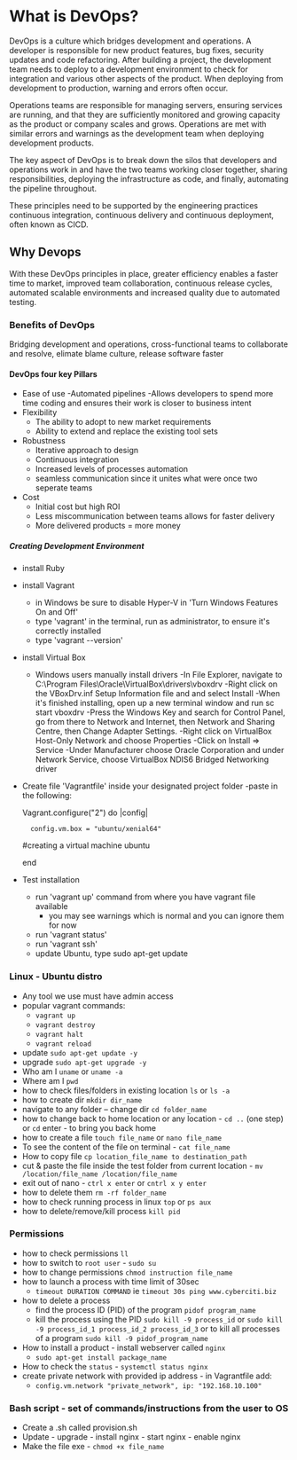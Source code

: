 # What is DevOps?
DevOps is a culture which bridges development and operations.  A developer is responsible for new product features, bug fixes, security updates and code refactoring.  After building a project, the development team needs to deploy to a development environment to check for integration and various other aspects of the product.  When deploying from development to production, warning and errors often occur.

Operations teams are responsible for managing servers, ensuring services are running, and that they are sufficiently monitored and growing capacity as the product or company scales and grows.  Operations are met with similar errors and warnings as the development team when deploying development products.

The key aspect of DevOps is to break down the silos that developers and operations work in and have the two teams working closer together, sharing responsibilities, deploying the infrastructure as code, and finally, automating the pipeline throughout.

These principles need to be supported by the engineering practices continuous integration, continuous delivery and continuous deployment, often known as CICD.


## Why Devops
With these DevOps principles in place, greater efficiency enables a faster time to market, improved team collaboration, continuous release cycles, automated scalable environments and increased quality due to automated testing.


### Benefits of DevOps
Bridging development and operations, cross-functional teams to collaborate and resolve, elimate blame culture, release software faster

#### DevOps four key Pillars
- Ease of use
    -Automated pipelines
    -Allows developers to spend more time coding and ensures their work is closer to business intent
- Flexibility
    - The ability to adopt to new market requirements
    - Ability to extend and replace the existing tool sets
- Robustness
    - Iterative approach to design
    - Continuous integration
    - Increased levels of processes automation
    - seamless communication since it unites what were once two seperate teams
- Cost 
    - Initial cost but high ROI
    - Less miscommunication between teams allows for faster delivery 
    - More delivered products = more money

##### Creating Development Environment
- install Ruby

- install Vagrant
    - in Windows be sure to disable Hyper-V in 'Turn Windows Features On and Off'
    - type 'vagrant' in the terminal, run as administrator, to ensure it's correctly installed
    - type 'vagrant --version' 

- install Virtual Box
    - Windows users manually install drivers
        -In File Explorer, navigate to C:\Program Files\Oracle\VirtualBox\drivers\vboxdrv
        -Right click on the VBoxDrv.inf Setup Information file and and select Install
        -When it's finished installing, open up a new terminal window and run sc start vboxdrv
        -Press the Windows Key and search for Control Panel, go from there to Network and Internet, then Network and Sharing Centre, then Change Adapter Settings.
        -Right click on VirtualBox Host-Only Network and choose Properties
        -Click on Install => Service
        -Under Manufacturer choose Oracle Corporation and under Network Service, choose VirtualBox NDIS6 Bridged Networking driver

- Create file 'Vagrantfile' inside your designated project folder
    -paste in the following:

    Vagrant.configure("2") do |config|

        config.vm.box = "ubuntu/xenial64"
    #creating a virtual machine ubuntu
 


    end

- Test installation
    - run 'vagrant up' command from where you have vagrant file available
        - you may see warnings which is normal and you can ignore them for now
    - run 'vagrant status'
    - run 'vagrant ssh'
    - update Ubuntu, type sudo apt-get update

### Linux - Ubuntu distro

- Any tool we use must have admin access
- popular vagrant commands:
  - `vagrant up`
  - `vagrant destroy`
  - `vagrant halt`
  - `vagrant reload`
- update `sudo apt-get update -y`
- upgrade `sudo apt-get upgrade -y`
- Who am I `uname` or `uname -a`
- Where am I `pwd`
- how to check files/folders in existing location `ls` or `ls -a`
- how to create dir `mkdir dir_name`
- navigate to any folder – change dir `cd folder_name`
- how to change back to home location or any location - `cd ..` (one step) or `cd` enter  - to bring you back home
- how to create a file `touch file_name` or `nano file_name`
- To see the content of the file on terminal - `cat file_name`
- How to copy file `cp location_file_name to destination_path`
- cut & paste the file inside the test folder from current location - `mv /location/file_name /location/file_name`
- exit out of nano - `ctrl x enter` or `cntrl x y enter`
- how to delete them `rm -rf folder_name`
- how to check running process in linux `top` or `ps aux`
- how to delete/remove/kill process `kill pid`


### Permissions
- how to check permissions `ll`
- how to switch to `root user` - `sudo su`
- how to change permissions `chmod instruction file_name`
- how to launch a process with time limit of 30sec
  - `timeout DURATION COMMAND` ie `timeout 30s ping www.cyberciti.biz`
- how to delete a process
  - find the process ID (PID) of the program `pidof program_name`
  - kill the process using the PID `sudo kill -9 process_id` or `sudo kill -9 process_id_1 process_id_2 process_id_3` or to kill all processes of a program `sudo kill -9 pidof_program_name`
- How to install a product - install webserver called `nginx`
    - `sudo apt-get install package_name`
- How to check the `status` - `systemctl status nginx`
- create private network with provided ip address - in Vagrantfile add:
  - `config.vm.network "private_network", ip: "192.168.10.100"`

### Bash script - set of commands/instructions from the user to OS
- Create a .sh called provision.sh
- Update - upgrade - install nginx - start nginx - enable nginx
- Make the file exe - `chmod +x file_name`
  
